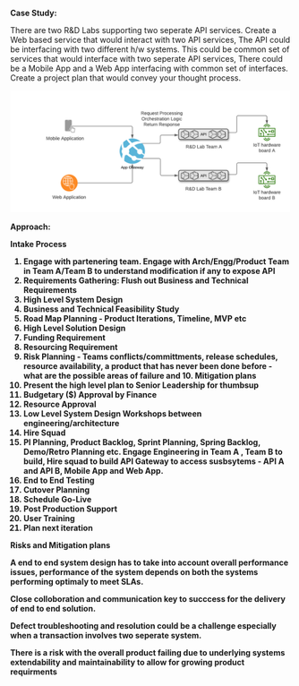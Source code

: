 <b>Case Study:</b> 

There are two R&D Labs supporting two seperate API services. Create a Web based service that would interact with two API services, The API could be interfacing with two different h/w systems. This could be common set of services that would interface with two seperate API services,  There could be a Mobile App and a Web App interfacing with common set of interfaces. Create a project plan that would convey your thought process.  

<img src="https://github.com/rjanapa/rjanapa/blob/main/DesignAPIGateway.png" width="500" length="500">

<b>Approach:

Intake Process
1. Engage with partenering team. Engage with Arch/Engg/Product Team in Team A/Team B to understand modification if any to expose API<br>
2. Requirements Gathering: Flush out Business and Technical Requirements  <br>
3. High Level System Design<br>
4. Business and Technical Feasibility Study<br>
5. Road Map Planning - Product Iterations, Timeline, MVP etc <br>
6. High Level Solution Design<br>
7. Funding Requirement<br>
8. Resourcing Requirement<br>
9. Risk Planning - Teams conflicts/committments, release schedules, resource availability, a product that has never been done before - what are the possible areas of failure and 10. Mitigation plans<br>
12. Present the high level plan to Senior Leadership for thumbsup<br>
13. Budgetary ($) Approval by Finance
14. Resource Approval<br>
15. Low Level System Design Workshops between engineering/architecture<br>
16. Hire Squad<br>
17. PI Planning, Product Backlog, Sprint Planning, Spring Backlog, Demo/Retro Planning etc. Engage Engineering in Team A , Team B to build, Hire squad to build API Gateway to access susbsytems - API A and API B, Mobile App and Web App.<br>
18. End to End Testing<br>
19. Cutover Planning
20. Schedule Go-Live<br>
21. Post Production Support<br>
22. User Training<br>
23. Plan next iteration<br>

<b>Risks and Mitigation plans</b> 

A end to end system design has to take into account overall performance issues, performance of the system depends on both the systems performing optimaly to meet SLAs. 

Close colloboration and communication key to succcess for the delivery of end to end solution. 

Defect troubleshooting and resolution could be a challenge especially when a transaction involves two seperate system. 

There is a risk with the overall product failing due to underlying systems extendability and maintainability to allow for growing product requirments 
